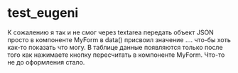 # test_eugeni

К сожалению я так и не смог через textarea передать объект JSON просто в компоненте MyForm в data() присвоил значение .... что-бы хоть как-то показать что могу. В таблице данные появляются только после того как нажимаете кнопку пересчитать в компоненте MyForm. Что-то не до оформления стало.
